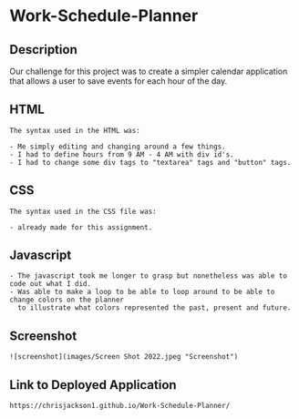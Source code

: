 # Work-Schedule-Planner

## Description

Our challenge for this project was to create a simpler calendar application that allows a user to save events for each hour of the day.

## HTML

    The syntax used in the HTML was:

    - Me simply editing and changing around a few things.
    - I had to define hours from 9 AM - 4 AM with div id's.
    - I had to change some div tags to "textarea" tags and "button" tags.

## CSS

    The syntax used in the CSS file was:
    
    - already made for this assignment.

## Javascript
    - The javascript took me longer to grasp but nonetheless was able to code out what I did.
    - Was able to make a loop to be able to loop around to be able to change colors on the planner
      to illustrate what colors represented the past, present and future.

 ##  Screenshot

    ![screenshot](images/Screen Shot 2022.jpeg "Screenshot")


##  Link to Deployed Application

    https://chrisjackson1.github.io/Work-Schedule-Planner/
    


